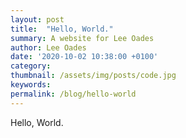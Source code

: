 ```yaml
---
layout: post
title:  "Hello, World."
summary: A website for Lee Oades
author: Lee Oades
date: '2020-10-02 10:38:00 +0100'
category: 
thumbnail: /assets/img/posts/code.jpg
keywords: 
permalink: /blog/hello-world
---
```

Hello, World.